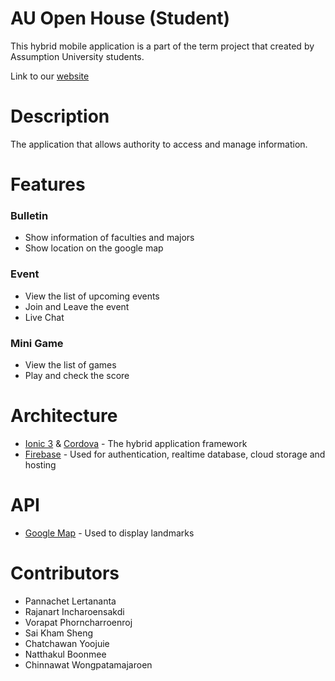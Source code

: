 # AU Open House (Student)

This hybrid mobile application is a part of the term project that created by Assumption University students.

Link to our [website](https://auopenhousestudent.firebaseapp.com)

# Description

The application that allows authority to access and manage information.

# Features

### Bulletin
- Show information of faculties and majors
- Show location on the google map

### Event
- View the list of upcoming events
- Join and Leave the event
- Live Chat

### Mini Game
- View the list of games
- Play and check the score

# Architecture
- [Ionic 3](https://ionicframework.com) & [Cordova](https://cordova.apache.org) - The hybrid application framework
- [Firebase](https://firebase.google.com) - Used for authentication, realtime database, cloud storage and hosting

# API
- [Google Map](https://developers.google.com/maps/) - Used to display landmarks

# Contributors
- Pannachet Lertananta
- Rajanart Incharoensakdi
- Vorapat Phorncharroenroj
- Sai Kham Sheng
- Chatchawan Yoojuie
- Natthakul Boonmee
- Chinnawat Wongpatamajaroen
